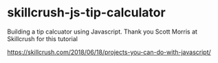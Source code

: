 # skillcrush-js-tip-calculator

Building a tip calcuator using Javascript. Thank you Scott Morris at Skillcrush for this tutorial

https://skillcrush.com/2018/06/18/projects-you-can-do-with-javascript/